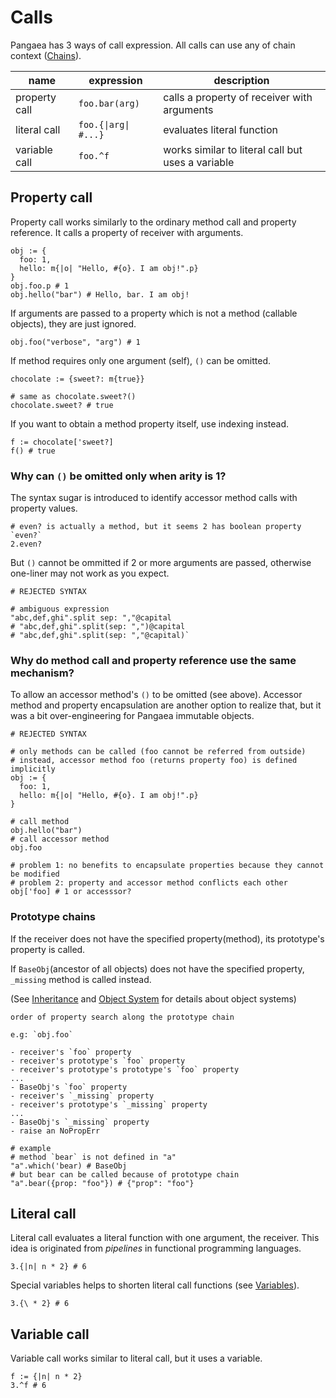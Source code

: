 # Calls

Pangaea has 3 ways of call expression. All calls can use any of chain context ([Chains](./chains.md)).

|name|expression|description|
|-|-|-|
|property call|`foo.bar(arg)`|calls a property of receiver with arguments|
|literal call|<code>foo.{&#124;arg&#124; #...}</code>|evaluates literal function|
|variable call|`foo.^f`|works similar to literal call but uses a variable|

## Property call

Property call works similarly to the ordinary method call and property reference.
It calls a property of receiver with arguments.

```pangaea
obj := {
  foo: 1,
  hello: m{|o| "Hello, #{o}. I am obj!".p}
}
obj.foo.p # 1
obj.hello("bar") # Hello, bar. I am obj!
```

If arguments are passed to a property which is not a method (callable objects), they are just ignored.

```pangaea
obj.foo("verbose", "arg") # 1
```

If method requires only one argument (self), `()` can be omitted.

```pangaea
chocolate := {sweet?: m{true}}

# same as chocolate.sweet?()
chocolate.sweet? # true
```

If you want to obtain a method property itself, use indexing instead.

```pangaea
f := chocolate['sweet?]
f() # true
```

### Why can `()` be omitted only when arity is 1?

The syntax sugar is introduced to identify accessor method calls with property values.

```pangaea
# even? is actually a method, but it seems 2 has boolean property `even?`
2.even?
```

But `()` cannot be ommitted if 2 or more arguments are passed, otherwise one-liner may not work as you expect.

```pangaea
# REJECTED SYNTAX

# ambiguous expression
"abc,def,ghi".split sep: ","@capital
# "abc,def,ghi".split(sep: ",")@capital
# "abc,def,ghi".split(sep: ","@capital)`
```

### Why do method call and property reference use the same mechanism?

To allow an accessor method's `()` to be omitted (see above).
Accessor method and property encapsulation are another option to realize that, but it was a bit over-engineering for Pangaea immutable objects.

```pangaea
# REJECTED SYNTAX

# only methods can be called (foo cannot be referred from outside)
# instead, accessor method foo (returns property foo) is defined implicitly
obj := {
  foo: 1,
  hello: m{|o| "Hello, #{o}. I am obj!".p}
}

# call method
obj.hello("bar")
# call accessor method
obj.foo

# problem 1: no benefits to encapsulate properties because they cannot be modified
# problem 2: property and accessor method conflicts each other
obj['foo] # 1 or accesssor?
```

### Prototype chains

If the receiver does not have the specified property(method), its prototype's property is called.

If `BaseObj`(ancestor of all objects) does not have the specified property, `_missing` method is called instead.

(See [Inheritance](./inheritance.md) and [Object System](./object_system.md) for details about object systems)

```
order of property search along the prototype chain

e.g: `obj.foo`

- receiver's `foo` property
- receiver's prototype's `foo` property
- receiver's prototype's prototype's `foo` property
...
- BaseObj's `foo` property
- receiver's `_missing` property
- receiver's prototype's `_missing` property
...
- BaseObj's `_missing` property
- raise an NoPropErr
```

```pangaea
# example
# method `bear` is not defined in "a"
"a".which('bear) # BaseObj
# but bear can be called because of prototype chain
"a".bear({prop: "foo"}) # {"prop": "foo"}
```

## Literal call

Literal call evaluates a literal function with one argument, the receiver.
This idea is originated from *pipelines* in functional programming languages.

```pangaea
3.{|n| n * 2} # 6
```

Special variables helps to shorten literal call functions (see [Variables](./variables.md)).

```pangaea
3.{\ * 2} # 6
```

## Variable call

Variable call works similar to literal call, but it uses a variable.

```pangaea
f := {|n| n * 2}
3.^f # 6
```
